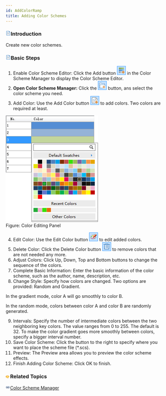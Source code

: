 ```yaml
---
id: AddColorRamp
title: Adding Color Schemes
---
```



### ![](../../img/read.gif)Introduction

Create new color schemes.

### ![](../../img/read.gif)Basic Steps

  1. Enable Color Scheme Editor: Click the Add button ![](img-en/AddColorRamp.png) in the Color Scheme Manager to display the Color Scheme Editor.
  2. **Open Color Scheme Manager:** Click the ![](../../img/AddDataButton1.png) button, ans select the color scheme you need.
  3. Add Color: Use the Add Color button ![](../../img/AddBNT.png) to add colors. Two colors are required at least.

![](img-en/Editcolorinterface.png)  
Figure: Color Editing Panel  

  4. Edit Color: Use the Edit Color button ![](img-en/EditColor.png) to edit added colors.
  5. Delete Color: Click the Delete Color button ![](img-en/DeleteColor.png) to remove colors that are not needed any more.
  6. Adjust Colors: Click Up, Down, Top and Bottom buttons to change the sequence of the colors.
  7. Complete Basic Information: Enter the basic information of the color scheme, such as the author, name, description, etc.
  8. Change Style: Specify how colors are changed. Two options are provided: Random and Gradient.

In the gradient mode, color A will go smoothly to color B.

In the random mode, colors between color A and color B are randomly generated.

  9. Intervals: Specify the number of intermediate colors between the two neighboring key colors. The value ranges from 0 to 255. The default is 32. To make the color gradient goes more smoothly between colors, specify a bigger interval number.
  10. Save Color Scheme: Click the button to the right to specify where you want to place the scheme file (*.scs).
  11. Preview: The Preview area allows you to preview the color scheme effects.
  12. Finish Adding Color Scheme: Click OK to finish.

### ![](../../img/seealso.png)Related Topics

![](../../img/smalltitle.png)[Color Scheme Manager](ColorRampManager.htm)